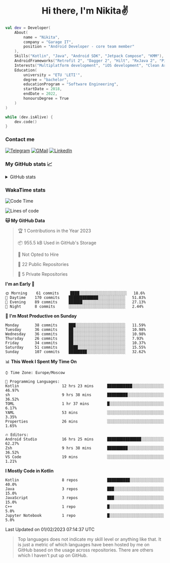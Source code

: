 <h1 align="center">
Hi there, I'm Nikita✌️
</h1>

```kotlin
val dev = Developer(
    About(
        name = "Nikita",
        company = "Garage IT",
        position = "Android Developer - core team member"
    ),
    Skills("Kotlin", "Java", "Android SDK", "Jetpack Compose", "KMM"),
    AndroidFrameworks("Retrofit 2", "Dagger 2", "Hilt", "RxJava 2", "Picasso", "Kotlin Coroutines"),
    Interests("Multiplatform development", "iOS development", "Clean Architecture"),
    Education(
        university = "ETU 'LETI'",
        degree = "bachelor",
        educationProgram = "Software Engineering",
        startDate = 2018,
        endDate = 2022,
        honoursDegree = True
    )
)

while (dev.isAlive) {
    dev.code()
}
```

### Contact me

[![Telegram](https://img.shields.io/badge/Telegram-white?style=for-the-badge&logo=telegram&logoColor=29e9ea)](https://t.me/po4yka)
[![GMail](https://img.shields.io/badge/Gmail-white?style=for-the-badge&logo=gmail&logoColor=d14836)](mailto:pochaev.nik@gmail.com)
[![LinkedIn](https://img.shields.io/badge/linkedin%20-white.svg?&style=for-the-badge&logo=linkedin&logoColor=%230077B5)](https://www.linkedin.com/in/nikita-pochaev-415b5a1a1)

### My GitHub stats 📈

<details>
  <summary>GitHub stats</summary>
  <p align="center">
    <img src="https://github-readme-stats.vercel.app/api?username=po4yka&show_icons=true&theme=dark" />
  </p>
</details>

### WakaTime stats

<!--START_SECTION:waka-->
![Code Time](http://img.shields.io/badge/Code%20Time-3%2C571%20hrs%2021%20mins-blue)

![Lines of code](https://img.shields.io/badge/From%20Hello%20World%20I%27ve%20Written-179%20Thousand%20lines%20of%20code-blue)

**🐱 My GitHub Data** 

> 🏆 1 Contributions in the Year 2023
 > 
> 📦 955.5 kB Used in GitHub's Storage 
 > 
> 🚫 Not Opted to Hire
 > 
> 📜 22 Public Repositories 
 > 
> 🔑 5 Private Repositories  
 > 
**I'm an Early 🐤** 

```text
🌞 Morning    61 commits     ████░░░░░░░░░░░░░░░░░░░░░   18.6% 
🌆 Daytime    170 commits    █████████████░░░░░░░░░░░░   51.83% 
🌃 Evening    89 commits     ██████░░░░░░░░░░░░░░░░░░░   27.13% 
🌙 Night      8 commits      ░░░░░░░░░░░░░░░░░░░░░░░░░   2.44%

```
📅 **I'm Most Productive on Sunday** 

```text
Monday       38 commits     ███░░░░░░░░░░░░░░░░░░░░░░   11.59% 
Tuesday      36 commits     ██░░░░░░░░░░░░░░░░░░░░░░░   10.98% 
Wednesday    36 commits     ██░░░░░░░░░░░░░░░░░░░░░░░   10.98% 
Thursday     26 commits     ██░░░░░░░░░░░░░░░░░░░░░░░   7.93% 
Friday       34 commits     ██░░░░░░░░░░░░░░░░░░░░░░░   10.37% 
Saturday     51 commits     ████░░░░░░░░░░░░░░░░░░░░░   15.55% 
Sunday       107 commits    ████████░░░░░░░░░░░░░░░░░   32.62%

```


📊 **This Week I Spent My Time On** 

```text
⌚︎ Time Zone: Europe/Moscow

💬 Programming Languages: 
Kotlin                   12 hrs 23 mins      ███████████░░░░░░░░░░░░░░   46.97% 
sh                       9 hrs 38 mins       █████████░░░░░░░░░░░░░░░░   36.52% 
TOML                     1 hr 37 mins        █░░░░░░░░░░░░░░░░░░░░░░░░   6.17% 
YAML                     53 mins             ░░░░░░░░░░░░░░░░░░░░░░░░░   3.35% 
Properties               26 mins             ░░░░░░░░░░░░░░░░░░░░░░░░░   1.65%

🔥 Editors: 
Android Studio           16 hrs 25 mins      ███████████████░░░░░░░░░░   62.27% 
Zsh                      9 hrs 38 mins       █████████░░░░░░░░░░░░░░░░   36.52% 
VS Code                  19 mins             ░░░░░░░░░░░░░░░░░░░░░░░░░   1.21%

```

**I Mostly Code in Kotlin** 

```text
Kotlin                   8 repos             ██████████░░░░░░░░░░░░░░░   40.0% 
Java                     3 repos             ███░░░░░░░░░░░░░░░░░░░░░░   15.0% 
JavaScript               3 repos             ███░░░░░░░░░░░░░░░░░░░░░░   15.0% 
C++                      1 repo              █░░░░░░░░░░░░░░░░░░░░░░░░   5.0% 
Jupyter Notebook         1 repo              █░░░░░░░░░░░░░░░░░░░░░░░░   5.0%

```



 Last Updated on 01/02/2023 07:14:37 UTC
<!--END_SECTION:waka-->

> Top languages does not indicate my skill level or anything like that. It is just a metric of which languages have been hosted by me on GitHub based on the usage across repositories. There are others which I haven't put up on GitHub.
